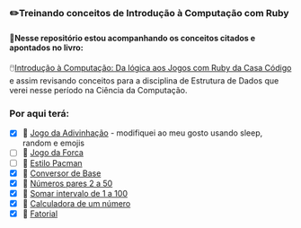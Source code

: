 ### ✏️Treinando conceitos de Introdução à Computação com Ruby

#### 📎Nesse repositório estou acompanhando os conceitos citados e apontados no livro:

🖱️[Introdução à Computação: Da lógica aos Jogos com Ruby da Casa Código](encurtador.com.br/tuGR3)  e 
assim revisando conceitos para a disciplina de Estrutura de Dados que verei nesse período na Ciência da Computação.


### Por aqui terá:
-  [X] 🥇 [Jogo da Adivinhação](https://github.com/SrtaPoe/introducao-computacao-ruby/blob/main/maior_ou_menor.rb) - modifiquei ao meu gosto usando sleep, random e emojis
-  [ ] 🥈 [Jogo da Forca](https://github.com/SrtaPoe/introducao-computacao-ruby)
-  [ ] 🥉 [Estilo Pacman](https://github.com/SrtaPoe/introducao-computacao-ruby)
-  [X] 🥇 [Conversor de Base](https://github.com/SrtaPoe/introducao-computacao-ruby/blob/main/binario_conversao.rb)
- [X] 🥇 [Números pares 2 a 50]()
- [X] 🥈 [Somar intervalo de 1 a 100]()
- [X] 🥉 [Calculadora de um número]()
- [X] 🥇 [Fatorial]()